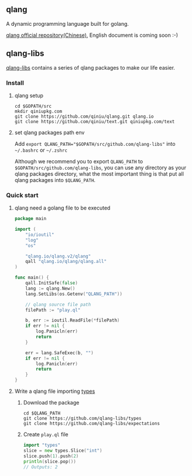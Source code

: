 ## qlang 

A dynamic programming language built for golang.

[qlang official repository(Chinese)](https://github.com/qiniu/qlang), English document is coming soon :-)


## qlang-libs

[qlang-libs](https://github.com/qlang-libs) contains a series of qlang packages to make our life easier.

### Install
1. qlang setup
	```shell
	cd $GOPATH/src
	mkdir qiniupkg.com
	git clone https://github.com/qiniu/qlang.git qlang.io
	git clone https://github.com/qiniu/text.git qiniupkg.com/text
	```

2. set qlang packages path env

	Add `export QLANG_PATH="$GOPATH/src/github.com/qlang-libs"` into `~/.bashrc` or `~/.zshrc`

	Although we recommend you to export `QLANG_PATH` to `$GOPATH/src/github.com/qlang-libs`, you can use any directory as your qlang packages directory, what the most important thing is that put all qlang packages into `$QLANG_PATH`.

### Quick start
1. qlang need a golang file to be executed

	```go
	package main

	import (
		"io/ioutil"
		"log"
		"os"

		"qlang.io/qlang.v2/qlang"
		qall "qlang.io/qlang/qlang.all"
	)

	func main() {
		qall.InitSafe(false)
		lang := qlang.New()
		lang.SetLibs(os.Getenv("QLANG_PATH"))

		// qlang source file path
		filePath := "play.ql"

		b, err := ioutil.ReadFile(*filePath)
		if err != nil {
			log.Panicln(err)
			return
		}

		err = lang.SafeExec(b, "")
		if err != nil {
			log.Panicln(err)
			return
		}
	}
	```

2. Write a qlang file importing [types](https://github.com/qlang-libs/types)

	1. Download the package

		```shell
		cd $QLANG_PATH
		git clone https://github.com/qlang-libs/types
		git clone https://github.com/qlang-libs/expectations
		```

	2. Create `play.ql` file

		```go
		import "types"
		slice = new types.Slice("int")	
		slice.push(1).push(2)
		println(slice.pop()) 
		// Outputs: 2
		```



